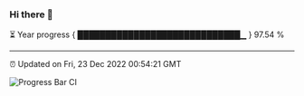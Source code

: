 ### Hi there 👋

⏳ Year progress { █████████████████████████████▁ } 97.54 %

---

⏰ Updated on Fri, 23 Dec 2022 00:54:21 GMT

![Progress Bar CI](https://github.com/liununu/liununu/workflows/Progress%20Bar%20CI/badge.svg)
